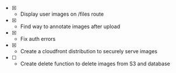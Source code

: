 - [x] - Display user images on /files route
- [x] - Find way to annotate images after upload
- [x] - Fix auth errors
- [x] - Create a cloudfront distribution to securely serve images
- [ ] - Create delete function to delete images from S3 and database
